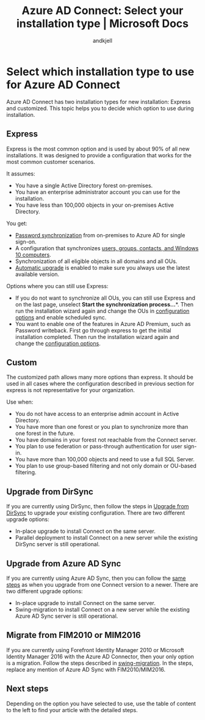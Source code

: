 ﻿---
title: 'Azure AD Connect: Select your installation type | Microsoft Docs'
description: This topic walks you through how to select the installation type to use for Azure AD Connect
services: active-directory
documentationcenter: ''
author: andkjell
manager: femila
editor: ''

ms.assetid:
ms.service: active-directory
ms.workload: identity
ms.tgt_pltfrm: na
ms.devlang: na
ms.topic: article
ms.date: 07/12/2017
ms.author: billmath

ms.reviewer: cychua
ms.custom: iamfeature=AADConnect
---
# Select which installation type to use for Azure AD Connect
Azure AD Connect has two installation types for new installation: Express and customized. This topic helps you to decide which option to use during installation.

## Express
Express is the most common option and is used by about 90% of all new installations. It was designed to provide a configuration that works for the most common customer scenarios.

It assumes:

- You have a single Active Directory forest on-premises.
- You have an enterprise administrator account you can use for the installation.
- You have less than 100,000 objects in your on-premises Active Directory.

You get:

- [Password synchronization](active-directory-aadconnectsync-implement-password-synchronization.md) from on-premises to Azure AD for single sign-on.
- A configuration that synchronizes [users, groups, contacts, and Windows 10 computers](active-directory-aadconnectsync-understanding-default-configuration.md).
- Synchronization of all eligible objects in all domains and all OUs.
- [Automatic upgrade](active-directory-aadconnect-feature-automatic-upgrade.md) is enabled to make sure you always use the latest available version.

Options where you can still use Express:

- If you do not want to synchronize all OUs, you can still use Express and on the last page, unselect **Start the synchronization process...***. Then run the installation wizard again and change the OUs in [configuration options](active-directory-aadconnectsync-installation-wizard.md#customize-synchronization-options) and enable scheduled sync.
- You want to enable one of the features in Azure AD Premium, such as Password writeback. First go through express to get the initial installation completed. Then run the installation wizard again and change the [configuration options](active-directory-aadconnectsync-installation-wizard.md#customize-synchronization-options).

## Custom
The customized path allows many more options than express. It should be used in all cases where the configuration described in previous section for express is not representative for your organization.

Use when:

- You do not have access to an enterprise admin account in Active Directory.
- You have more than one forest or you plan to synchronize more than one forest in the future.
- You have domains in your forest not reachable from the Connect server.
- You plan to use federation or pass-through authentication for user sign-in.
- You have more than 100,000 objects and need to use a full SQL Server.
- You plan to use group-based filtering and not only domain or OU-based filtering.

## Upgrade from DirSync
If you are currently using DirSync, then follow the steps in [Upgrade from DirSync](active-directory-aadconnect-dirsync-upgrade-get-started.md) to upgrade your existing configuration. There are two different upgrade options:

- In-place upgrade to install Connect on the same server.
- Parallel deployment to install Connect on a new server while the existing DirSync server is still operational.

## Upgrade from Azure AD Sync
If you are currently using Azure AD Sync, then you can follow the [same steps](active-directory-aadconnect-upgrade-previous-version.md) as when you upgrade from one Connect version to a newer. There are two different upgrade options:

- In-place upgrade to install Connect on the same server.
- Swing-migration to install Connect on a new server while the existing Azure AD Sync server is still operational.

## Migrate from FIM2010 or MIM2016
If you are currently using Forefront Identity Manager 2010 or Microsoft Identity Manager 2016 with the Azure AD Connector, then your only option is a migration. Follow the steps described in [swing-migration](active-directory-aadconnect-upgrade-previous-version.md#swing-migration). In the steps, replace any mention of Azure AD Sync with FIM2010/MIM2016.

## Next steps
Depending on the option you have selected to use, use the table of content to the left to find your article with the detailed steps.
